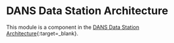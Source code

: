 DANS Data Station Architecture
==============================

This module is a component in the [DANS Data Station Architecture]{:target=_blank}.

[DANS Data Station Architecture]: https://dans-knaw.github.io/dans-datastation-architecture/#libraries
